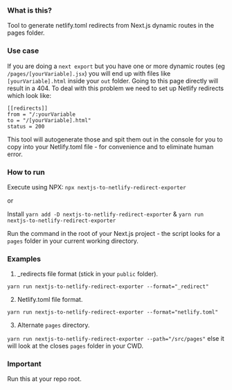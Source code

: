 ### What is this?
Tool to generate netlify.toml redirects from Next.js dynamic routes in the pages folder.

### Use case 
If you are doing a `next export` but you have one or more dynamic routes (eg `/pages/[yourVariable].jsx`) you will end up with files like `[yourVariable].html` inside your `out` folder. Going to this page directly will result in a 404. To deal with this problem we need to set up Netlify redirects which look like:
```
[[redirects]]
from = "/:yourVariable
to = "/[yourVariable].html"
status = 200
```
This tool will autogenerate those and spit them out in the console for you to copy into your Netlify.toml file - for convenience and to eliminate human error.

### How to run
Execute using NPX: `npx nextjs-to-netlify-redirect-exporter`

or

Install `yarn add -D nextjs-to-netlify-redirect-exporter` &
`yarn run nextjs-to-netlify-redirect-exporter`

Run the command in the root of your Next.js project - the script looks for a `pages` folder in your current working directory.

### Examples

1. _redirects file format (stick in your `public` folder).

`yarn run nextjs-to-netlify-redirect-exporter --format="_redirect"`

2. Netlify.toml file format.

`yarn run nextjs-to-netlify-redirect-exporter --format="netlify.toml"`

3. Alternate `pages` directory.

`yarn run nextjs-to-netlify-redirect-exporter --path="/src/pages"` else it will look at the closes `pages` folder in your CWD.

### Important
Run this at your repo root.
